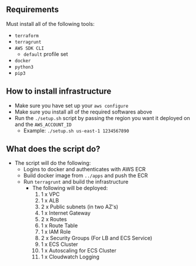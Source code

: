 ## Requirements
Must install all of the following tools:
- `terraform`
- `terragrunt`
- `AWS SDK CLI`
    - `default` profile set
- `docker`
- `python3`
- `pip3`

## How to install infrastructure
- Make sure you have set up your `aws configure`
- Make sure you install all of the required softwares above
- Run the `./setup.sh` script by passing the region you want it deployed on and the `AWS_ACCOUNT_ID`
    - Example: `./setup.sh us-east-1 1234567890`

## What does the script do?
- The script will do the following:
    - Logins to docker and authenticates with AWS ECR
    - Build docker image from `../apps` and push the ECR
    - Run `terragrunt` and build the infrastructure
        - The following will be deployed:
            1. 1 x VPC
            2. 1 x ALB
            3. 2 x Public subnets (in two AZ's)
            4. 1 x Internet Gateway
            5. 2 x Routes
            6. 1 x Route Table
            7. 1 x IAM Role
            8. 2 x Security Groups (For LB and ECS Service)
            9. 1 x ECS Cluster
            10. 1 x Autoscaling for ECS Cluster
            11. 1 x Cloudwatch Logging
